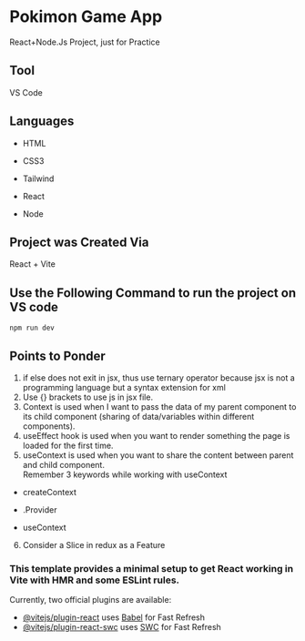 # Pokimon Game App
React+Node.Js Project, just for Practice
## Tool
VS Code
## Languages
- HTML
* CSS3
+ Tailwind
- React
* Node

## Project was Created Via
React + Vite

## Use the Following Command to run the project on VS code
`npm run dev`

## Points to Ponder
1. if else does not exit in jsx, thus use ternary operator because jsx is not a programming language but a syntax extension for xml
2. Use {} brackets to use js in jsx file.
3. Context is used when I want to pass the data of my parent component to its child component (sharing of data/variables within different components).
4. useEffect hook is used when you want to render something the page is loaded for the first time.
5. useContext is used when you want to share the content between parent and child component. <br >
Remember 3 keywords while working with useContext
- createContext
* .Provider
+ useContext
6. Consider a Slice in redux as a Feature

### This template provides a minimal setup to get React working in Vite with HMR and some ESLint rules.

Currently, two official plugins are available:

- [@vitejs/plugin-react](https://github.com/vitejs/vite-plugin-react/blob/main/packages/plugin-react/README.md) uses [Babel](https://babeljs.io/) for Fast Refresh
- [@vitejs/plugin-react-swc](https://github.com/vitejs/vite-plugin-react-swc) uses [SWC](https://swc.rs/) for Fast Refresh
